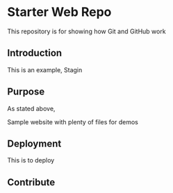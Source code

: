 # Starter Web Repo

This repository is for showing how Git and GitHub work

## Introduction
This is an example, Stagin

## Purpose
As stated above,


Sample website with plenty of files for demos

## Deployment

This is to deploy

## Contribute